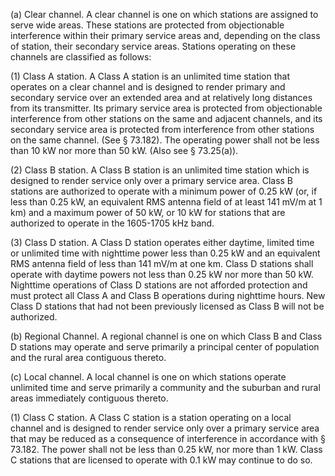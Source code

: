 (a) Clear channel. A clear channel is one on which stations are assigned to serve wide areas. These stations are protected from objectionable interference within their primary service areas and, depending on the class of station, their secondary service areas. Stations operating on these channels are classified as follows:

(1) Class A station. A Class A station is an unlimited time station that operates on a clear channel and is designed to render primary and secondary service over an extended area and at relatively long distances from its transmitter. Its primary service area is protected from objectionable interference from other stations on the same and adjacent channels, and its secondary service area is protected from interference from other stations on the same channel. (See § 73.182). The operating power shall not be less than 10 kW nor more than 50 kW. (Also see § 73.25(a)).

(2) Class B station. A Class B station is an unlimited time station which is designed to render service only over a primary service area. Class B stations are authorized to operate with a minimum power of 0.25 kW (or, if less than 0.25 kW, an equivalent RMS antenna field of at least 141 mV/m at 1 km) and a maximum power of 50 kW, or 10 kW for stations that are authorized to operate in the 1605-1705 kHz band.

(3) Class D station. A Class D station operates either daytime, limited time or unlimited time with nighttime power less than 0.25 kW and an equivalent RMS antenna field of less than 141 mV/m at one km. Class D stations shall operate with daytime powers not less than 0.25 kW nor more than 50 kW. Nighttime operations of Class D stations are not afforded protection and must protect all Class A and Class B operations during nighttime hours. New Class D stations that had not been previously licensed as Class B will not be authorized.

(b) Regional Channel. A regional channel is one on which Class B and Class D stations may operate and serve primarily a principal center of population and the rural area contiguous thereto.
              

(c) Local channel. A local channel is one on which stations operate unlimited time and serve primarily a community and the suburban and rural areas immediately contiguous thereto.

(1) Class C station. A Class C station is a station operating on a local channel and is designed to render service only over a primary service area that may be reduced as a consequence of interference in accordance with § 73.182. The power shall not be less than 0.25 kW, nor more than 1 kW. Class C stations that are licensed to operate with 0.1 kW may continue to do so.

